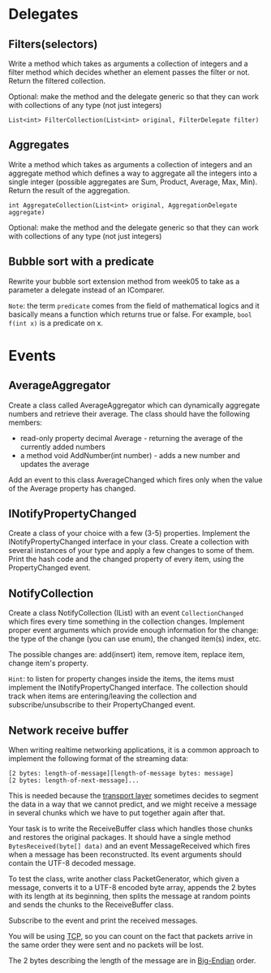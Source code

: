 # Delegates

## Filters(selectors)

Write a method which takes as arguments a collection of integers
and a filter method which decides whether an element passes the
filter or not. Return the filtered collection.

Optional: make the method and the delegate generic so that they
can work with collections of any type (not just integers)

`List<int> FilterCollection(List<int> original, FilterDelegate filter)`

## Aggregates

Write a method which takes as arguments a collection of integers
and an aggregate method which defines a way to aggregate all the
integers into a single integer (possible aggregates are Sum, Product,
Average, Max, Min). Return the result of the aggregation.

`int AggregateCollection(List<int> original, AggregationDelegate aggregate)`

Optional: make the method and the delegate generic so that they
can work with collections of any type (not just integers)

## Bubble sort with a predicate

Rewrite your bubble sort extension method from week05 to take
as a parameter a delegate instead of an IComparer.

`Note`: the term `predicate` comes from the field of mathematical
logics and it basically means a function which returns true or false.
For example, `bool f(int x)` is a predicate on x.

# Events

## AverageAggregator

Create a class called AverageAggregator which can dynamically aggregate
numbers and retrieve their average. The class should have the following
members:

* read-only property decimal Average - returning the average of the currently added numbers
* a method void AddNumber(int number) - adds a new number and updates the average

Add an event to this class AverageChanged which fires only when the value of the Average
property has changed.
 
## INotifyPropertyChanged

Create a class of your choice with a few (3-5) properties. Implement
the INotifyPropertyChanged interface in your class. Create a collection
with several instances of your type and apply a few changes to some of them.
Print the hash code and the changed property of every item, 
using the PropertyChanged event.

## NotifyCollection

Create a class NotifyCollection (IList) with an event `CollectionChanged`
which fires every time something in the collection changes. Implement
proper event arguments which provide enough information for the change:
the type of the change (you can use enum), the changed item(s) index, etc.

The possible changes are: add(insert) item, remove item, replace item, 
change item's property.

`Hint`: to listen for property changes inside the items, the items must
implement the INotifyPropertyChanged interface. The collection should track
when items are entering/leaving the collection and subscribe/unsubscribe to 
their PropertyChanged event.

## Network receive buffer

When writing realtime networking applications, it is a common approach to
implement the following format of the streaming data: 

```
[2 bytes: length-of-message][length-of-message bytes: message]
[2 bytes: length-of-next-message]...
```

This is needed because the [transport layer](https://en.wikipedia.org/wiki/OSI_model) sometimes
decides to segment the data in a way that we cannot predict, and we might receive
a message in several chunks which we have to put together again after that. 

Your task is to write the ReceiveBuffer class which handles those chunks and restores
the original packages. It should have a single method `BytesReceived(byte[] data)`
and an event MessageReceived which fires when a message has been reconstructed.
Its event arguments should contain the UTF-8 decoded message.

To test the class, write another class PacketGenerator, which given a message,
converts it to a UTF-8 encoded byte array, appends the 2 bytes with its length at
its beginning, then splits the message at random points and sends the chunks to the
ReceiveBuffer class.

Subscribe to the event and print the received messages.

You will be using [TCP](https://en.wikipedia.org/wiki/Transmission_Control_Protocol), 
so you can count on the fact that packets arrive in the same
order they were sent and no packets will be lost.

The 2 bytes describing the length of the message are in [Big-Endian](https://en.wikipedia.org/wiki/Endianness) order.